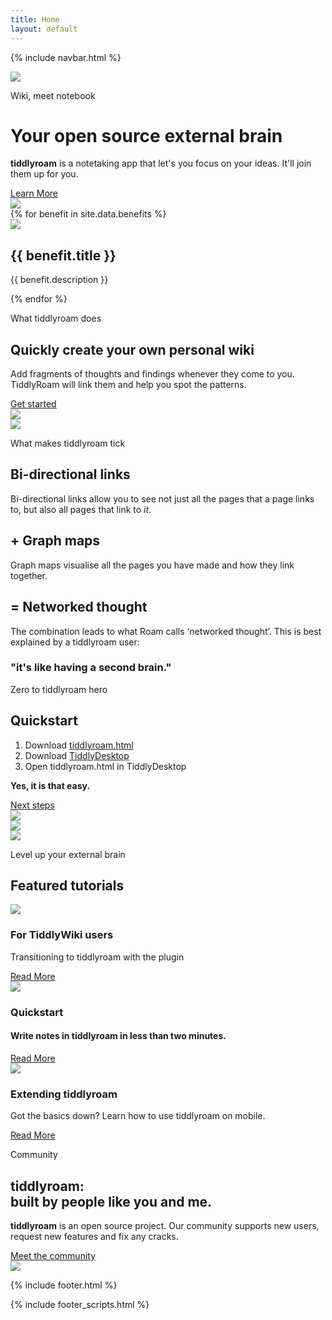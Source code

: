 ```yaml
---
title: Home
layout: default
---
```


{% include navbar.html %}

<div id="top"></div>

<div class="wrapper">
<div class="header">
<div class="container header-container">
<div class="col-lg-8 header-img-section">
<img src="{{ "assets/images/showcase.png" | relative_url }}">
</div>
<div class="col-lg-4 offset-lg-1 header-title-section">
<p class="header-subtitle">Wiki, meet notebook</p>
<h1 class="header-title">Your open source external brain</h1>
<p class="header-title-text"><b>tiddlyroam</b> is a notetaking app that let's you focus on your ideas. It'll join them up for you.</p>
<div class="learn-more-btn-section">
<a class="nav-link learn-more-btn" href="#about">Learn More</a>
</div>
</div>
</div>
</div>

<div class="strategy-section">
<div class="strategy-section-bg-graphics-section">
<img src="assets/images/network-side-image.png">
</div>
<div class="container strategy-container">
{% for benefit in site.data.benefits %}
<div class="col-lg-4 col-md-6 col-xs-8 offset-xs-2 strategy-card-section">
<div class="strategy-card">
<div class="strategy-card-icon-section">
<img src="assets/images/{{ benefit.image }}">
</div>
<h2>{{ benefit.title }}</h2>
<p>{{ benefit.description }}</p>
</div>
</div>
{% endfor %}
</div>
</div>

<div id="about"></div>

<div class="contact-section">
<div class="container contact-container">
<div class="col-md-6 contact-title-section">
<p class="contact-subtitle">What tiddlyroam does</p>
<h2 class="contact-title">Quickly create your own personal wiki</h2>
<p class="contact-text">
Add fragments of thoughts and findings whenever they come to you. TiddlyRoam will link them and help you spot the patterns.</p>
<div class="learn-more-btn-section">
<a class="nav-link learn-more-btn btn-invert" href="#quickstart">Get started</a>
</div>
</div>
<div class="col-md-6 contact-header-img">
<img src="assets/images/bookcase.png">
</div>
</div>
</div>

<div id="features"></div>

<div class="contact-section">
<div class="container contact-container">
<div class="col-md-6 contact-header-img">
<img src="assets/images/network.png">
</div>
<div class="col-md-6 contact-title-section">
<p class="contact-subtitle">What makes tiddlyroam tick</p>
<h2 class="contact-title">Bi-directional links</h2>
<p class="contact-text">
Bi-directional links allow you to see not just all the pages that a page links to, but also all pages that link to <i>it</i>.

</p>
<h2 class="contact-title">+ Graph maps</h2>
<p class="contact-text">
Graph maps visualise all the pages you have made and how they link together.</p>
<h2 class="contact-title">= Networked thought</h2>
<p class="contact-text">
The combination leads to what Roam calls ‘networked thought’. This is best explained by a tiddlyroam user:</p>
<h3 class="quote">"it's like having a second brain."</h3>
</div>
</div>
</div>

<div id="quickstart"></div>

<div class="services-sales-section">
<div class="container services-container">

<div class="col-lg-5 offset-lg-1 services-title-section">
<p class="services-subtitle">Zero to tiddlyroam hero</p>
<h2 class="services-title">Quickstart</h2>
<p class="services-text">
<ol>
<li>Download <a href = "https://github.com/joekroese/tiddlyroam/releases/download/v1.0/tiddlyroam.html">tiddlyroam.html</a></li>
<li>Download <a href = "https://github.com/Jermolene/TiddlyDesktop/releases">TiddlyDesktop</a></li>
<li>Open tiddlyroam.html in TiddlyDesktop</li>
</ol>
<p><b>Yes, it is that easy.</b></p>
</p>
<div class="learn-more-btn-section">
<a class="nav-link learn-more-btn" href="#tutorials">Next steps</a>
</div>
</div>
<div class="col-lg-6 services-header-img-section padding-0">
<img src="assets/images/quickstart.png">
</div>
</div>
</div>

<!-- <div id="clients"></div>
<div class="clients-section">
<div class="container clients-container">
<div class="clients-title-section">
<p class="clients-subtitle">All sorts of good folk use <b>tiddlyroam</b></p>
<h2 class="clients-title">User Showcase</h2>
</div>
<div class="clients-slider">
<div class="owl-carousel owl-theme clients-slider-section">
{% for user in site.data.users %}
<div class="item client-logo-section">
<img src="assets/images/{{ user.image }}">
</div>
{% endfor %}
</div>
</div>
</div>
</div> -->

<div id="tutorials"></div>

<div class="blog-section">
<div class="blog-section-right-bg">
<img src="assets/images/blog-section-right-bg.png">
</div>
<div class="blog-section-left-bg">
<img src="assets/images/blog-section-left-bg.png">
</div>
<div class="container blog-container">
<div class="blog-title-section">
<p class="blog-subtitle">Level up your external brain</p>
<h2 class="blog-title">Featured tutorials</h2>
</div>
<div class="blog-posts-section">
<div class="col-lg-4 col-md-8 col-xs-10 blog-post-card-container">
<div class="blog-post-card">
<div class="blog-post-icon">
<img src="assets/images/blog-card-1.png">
</div>
<h3 class="blog-post-title">For TiddlyWiki users</h3>
<p class="blog-post-subtitle">Transitioning to tiddlyroam with the plugin</p>
<a class="blog-post-link" href="#tiddlywiki-to-tiddlyroam">Read More</a>
</div>
</div>
<div class="col-lg-4 col-md-8 col-xs-10 blog-post-card-container">
<div class="blog-post-card">
<div class="blog-post-icon mb-4">
<img src="assets/images/blog-card-2.png">
</div>
<h3 class="blog-post-title">Quickstart</h3>
<h4 class="blog-post-subtitle">Write notes in tiddlyroam in less than two minutes.</h4>
<!-- <p class="blog-post-text mb-4">The tiddlyroam approach is built on simplicity.</p> -->
<a class="nav-link learn-more-btn" href="#quickstart">Read More</a>
</div>
</div>
<div class="col-lg-4 col-md-8 col-xs-10 blog-post-card-container">
<div class="blog-post-card">
<div class="blog-post-icon">
<img src="assets/images/head-repair.png">
</div>
<h3 class="blog-post-title">Extending tiddlyroam</h3>
<p class="blog-post-subtitle">Got the basics down? Learn how to use tiddlyroam on mobile.</p>
<a class="blog-post-link" href="#extending-tiddlyroam">Read More</a>
</div>
</div>
</div>
</div>
</div>

<div id="community"></div>

<div class="contact-section">
<div class="container contact-container">
<div class="col-md-6 contact-title-section">
<p class="contact-subtitle">Community</p>
<h2 class="contact-title">tiddlyroam:<br>built by people like you and me.</h2>
<p class="contact-text"><b>tiddlyroam</b> is an open source project. Our community supports new users, request new features and fix any cracks.</p>
<div class="learn-more-btn-section">
<a class="nav-link learn-more-btn" href="https://github.com/joekroese/tiddlyroam">Meet the community</a>
</div>
</div>
<div class="col-md-6 contact-header-img">
<img src="assets/images/contact-header-img.png">
</div>
</div>
</div>

{% include footer.html %}

{% include footer_scripts.html %}